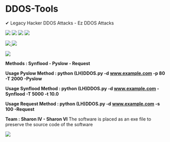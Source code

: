 # DDOS-Tools

✔ Legacy Hacker DDOS Attacks - Ez DDOS Attacks 

![](https://img.shields.io/badge/Language-Python-blueviolet) ![](https://img.shields.io/badge/Format-Py-red) ![](https://img.shields.io/badge/Platform-Windows%20--%20Linux-ff69b4) ![](https://img.shields.io/badge/Creator%20-Sharon%20V-informational)

<a href="https://www.youtube.com/channel/UCSUG894jzlzMkmWcahiyyXA">
  <img src="https://img.shields.io/badge/YouTube-FF0000?style=for-the-badge&logo=youtube&logoColor=white"/>
</a>

<a href="#">
  <img src="https://img.shields.io/badge/Telegram-2CA5E0?style=for-the-badge&logo=telegram&logoColor=white"/>
</a>

![](https://img.shields.io/badge/Methods-Help-important)

**Methods : Synflood - Pyslow - Request**

**Usage Pyslow Method : python (LH)DDOS.py -d www.example.com -p 80 -T 2000 -Pyslow**

**Usage Synflood Method : python (LH)DDOS.py -d www.example.com -Synflood -T 5000 -t 10.0**

**Usage Request Method : python (LH)DDOS.py -d www.example.com -s 100 -Request**

**Team : Sharon IV - Sharon VI**
The software is placed as an exe file to preserve the source code of the software

![](https://s6.uupload.ir/files/bandicam_2023-04-11_07-25-03-927_42ou.jpg)
